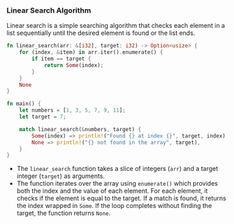 ### Linear Search Algorithm

Linear search is a simple searching algorithm that checks each element in a list sequentially until the desired element is found or the list ends.

```rust
fn linear_search(arr: &[i32], target: i32) -> Option<usize> {
    for (index, &item) in arr.iter().enumerate() {
        if item == target {
            return Some(index);
        }
    }
    None
}

fn main() {
    let numbers = [1, 3, 5, 7, 9, 11];
    let target = 7;

    match linear_search(&numbers, target) {
        Some(index) => println!("Found {} at index {}", target, index),
        None => println!("{} not found in the array", target),
    }
}
```

- The `linear_search` function takes a slice of integers (`arr`) and a target integer (`target`) as arguments. 
- The function iterates over the array using `enumerate()` which provides both the index and the value of each element. For each element, it checks if the element is equal to the target. If a match is found, it returns the index wrapped in `Some`. If the loop completes without finding the target, the function returns `None`.